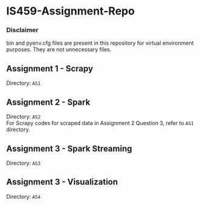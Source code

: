 # IS459-Assignment-Repo

### Disclaimer
bin and pyenv.cfg files are present in this repository for virtual environment purposes. They are not unnecessary files.

## Assignment 1 - Scrapy
Directory: ```AS1```

## Assignment 2 - Spark
Directory: ```AS2```<br />
For Scrapy codes for scraped data in Assignment 2 Question 3, refer to ```AS1``` directory.

## Assignment 3 - Spark Streaming
Directory: ```AS3```<br />

## Assignment 3 - Visualization
Directory: ```AS4```<br />
